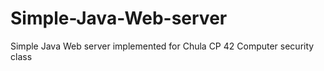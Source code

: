 # Simple-Java-Web-server
Simple Java Web server implemented for Chula CP 42 Computer security class
